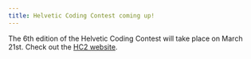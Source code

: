 ```yaml
---
title: Helvetic Coding Contest coming up!
---
```


The 6th edition of the Helvetic Coding Contest will take place on March 21st. Check out the [HC2 website](http://hc2.ch/).
